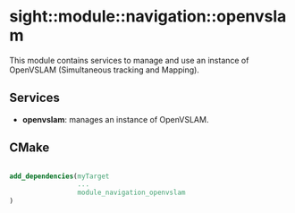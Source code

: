 # sight::module::navigation::openvslam

This module contains services to manage and use an instance of OpenVSLAM (Simultaneous tracking and Mapping).

## Services

- **openvslam**: manages an instance of OpenVSLAM.

## CMake

```cmake

add_dependencies(myTarget
                 ...
                 module_navigation_openvslam
)

```
